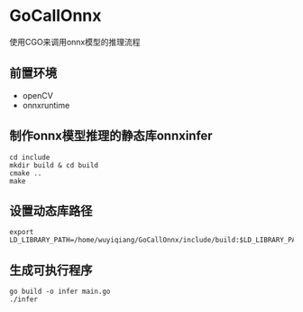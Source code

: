 # GoCallOnnx
使用CGO来调用onnx模型的推理流程

## 前置环境
- openCV
- onnxruntime

## 制作onnx模型推理的静态库onnxinfer
```shell
cd include
mkdir build & cd build
cmake ..
make
```
## 设置动态库路径
```shell
export LD_LIBRARY_PATH=/home/wuyiqiang/GoCallOnnx/include/build:$LD_LIBRARY_PATH
```

## 生成可执行程序
```shell
go build -o infer main.go
./infer
```
